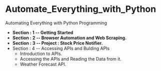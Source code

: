# Automate_Everything_with_Python
Automating Everything with Python Programming

+ **Section : 1 -- Getting Started**
+ **Section : 2 -- Browser Automation and Web Scraping.**
+ **Section : 3 -- Project : Stock Price Notifier.**
+ Section : 4 -- Accessing APIs and Bulding APIs
    + Introduction to APIs.
    + Accessing the APIs and Reading the Data from it.
    + Weather Forecast API.
